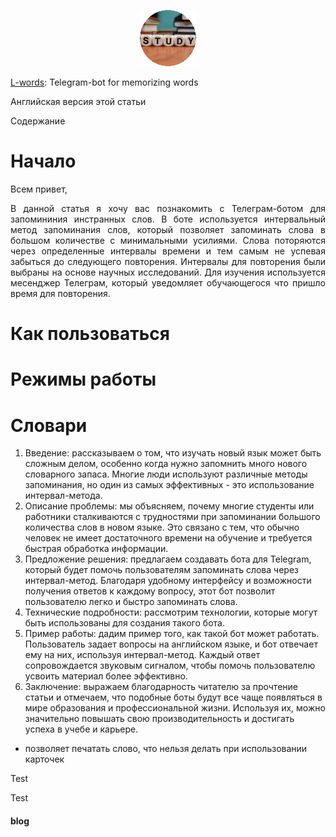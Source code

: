 <p align="center" width="100%"><img src="imgs/bot_logo.png"></p>

[L-words](https://t.me/l_words_bot): Telegram-bot for memorizing words

Английская версия этой статьи

Содержание

# Начало

Всем привет,
<p align="justify">В данной статья я хочу вас познакомить с Телеграм-ботом для запомининия инстранных слов. В боте используется интервальный метод запоминания слов, который позволяет запоминать слова в большом количестве с минимальными усилиями. Слова поторяются через определенные интервалы времени и тем самым не успевая забыться до следующего повторения. Интервалы для повторения были выбраны на основе научных исследований. Для изучения используется месенджер Телеграм, который уведомляет обучающегося что пришло время для повторения.</p>

# Как пользоваться

# Режимы работы

# Словари


1. Введение: рассказываем о том, что изучать новый язык может быть сложным делом, особенно когда нужно запомнить много нового словарного запаса. Многие люди используют различные методы запоминания, но один из самых эффективных - это использование интервал-метода.
2. Описание проблемы: мы объясняем, почему многие студенты или работники сталкиваются с трудностями при запоминании большого количества слов в новом языке. Это связано с тем, что обычно человек не имеет достаточного времени на обучение и требуется быстрая обработка информации.
3. Предложение решения: предлагаем создавать бота для Telegram, который будет помочь пользователям запоминать слова через интервал-метод. Благодаря удобному интерфейсу и возможности получения ответов к каждому вопросу, этот бот позволит пользователю легко и быстро запоминать слова.
4. Технические подробности: рассмотрим технологии, которые могут быть использованы для создания такого бота.
5. Пример работы: дадим пример того, как такой бот может работать. Пользователь задает вопросы на английском языке, и бот отвечает ему на них, используя интервал-метод. Каждый ответ сопровождается звуковым сигналом, чтобы помочь пользователю усвоить материал более эффективно.
6. Заключение: выражаем благодарность читателю за прочтение статьи и отмечаем, что подобные боты будут все чаще появляться в мире образования и профессиональной жизни. Используя их, можно значительно повышать свою производительность и достигать успеха в учебе и карьере.
- позволяет печатать слово, что нельзя делать при использовании карточек


Test

Test

#### blog
